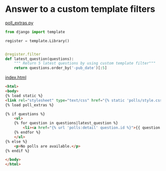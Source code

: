 # Answer to a custom template filters  

[poll_extras.py](django/polls/templatetags/poll_extras.py)
``` python
from django import template

register = template.Library()


@register.filter
def latest_question(questions):
    """ Return 5 latest questions by using custom template filter"""
    return questions.order_by('-pub_date')[:5]

```
 
[index.html](django/polls/templates/polls/index.html)
``` html
<html>
<body>
{% load static %}
<link rel="stylesheet" type="text/css" href="{% static 'polls/style.css' %}">
{% load poll_extras %}

{% if questions %}
    <ul>
    {% for question in questions|latest_question %}
        <li><a href="{% url 'polls:detail' question.id %}">{{ question.question_text }}</a></li>
    {% endfor %}
    </ul>
{% else %}
    <p>No polls are available.</p>
{% endif %}

</body>
</html>

```
